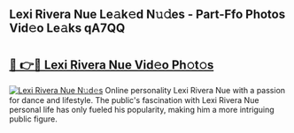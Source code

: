 ## Lexi Rivera Nue Le𝚊k𝚎d N𝚞𝚍es - Part-Ffo Photos Vid𝚎o Le𝚊ks qA7QQ

# <h2><a href="http://fb7dx7w.evod.top/?m=Lexi+Rivera+Nue">🔗 👉🔴 Lexi Rivera Nue Vid𝚎o Ph𝚘t𝚘s</a></h2>

[![Lexi Rivera Nue N𝚞d𝚎s](https://i.imgur.com/8V9OHl7.gif)](http://fb7dx7w.evod.top/?m=Lexi+Rivera+Nue)
Online personality Lexi Rivera Nue with a passion for dance and lifestyle. The public's fascination with Lexi Rivera Nue personal life has only fueled his popularity, making him a more intriguing public figure. 
